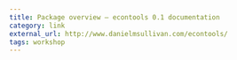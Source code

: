 ```yaml
---
title: Package overview — econtools 0.1 documentation
category: link
external_url: http://www.danielmsullivan.com/econtools/
tags: workshop
---
```

